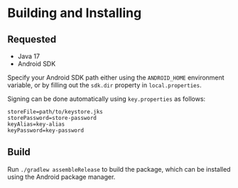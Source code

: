 # Building and Installing

## Requested

* Java 17
* Android SDK

Specify your Android SDK path either using the `ANDROID_HOME` environment variable, or by filling out the `sdk.dir` property in `local.properties`.

Signing can be done automatically using `key.properties` as follows:

```properties
storeFile=path/to/keystore.jks
storePassword=store-password
keyAlias=key-alias
keyPassword=key-password
```

## Build

Run `./gradlew assembleRelease` to build the package, which can be installed using the Android package manager.
